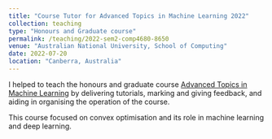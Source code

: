 ```yaml
---
title: "Course Tutor for Advanced Topics in Machine Learning 2022"
collection: teaching
type: "Honours and Graduate course"
permalink: /teaching/2022-sem2-comp4680-8650
venue: "Australian National University, School of Computing"
date: 2022-07-20
location: "Canberra, Australia"
---
```


I helped to teach the honours and graduate course [Advanced Topics in Machine Learning](https://programsandcourses.anu.edu.au/2022/course/COMP8650) by delivering tutorials, marking and giving feedback, and aiding in organising the operation of the course.

This course focused on convex optimisation and its role in machine learning and deep learning. 